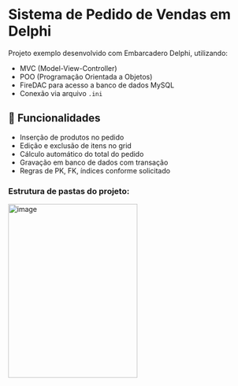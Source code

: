 # Sistema de Pedido de Vendas em Delphi

Projeto exemplo desenvolvido com Embarcadero Delphi, utilizando:

- MVC (Model-View-Controller)
- POO (Programação Orientada a Objetos)
- FireDAC para acesso a banco de dados MySQL
- Conexão via arquivo `.ini`
  
## 🎯 Funcionalidades

- Inserção de produtos no pedido
- Edição e exclusão de itens no grid
- Cálculo automático do total do pedido
- Gravação em banco de dados com transação
- Regras de PK, FK, índices conforme solicitado
 
### Estrutura de pastas do projeto:
<img width="262" height="353" alt="image" src="https://github.com/user-attachments/assets/56ea07aa-b4b3-4d0b-bba1-d1f19894fdd9" />
